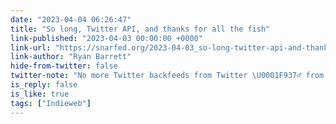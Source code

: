 ```yaml
---
date: "2023-04-04 06:26:47"
title: "So long, Twitter API, and thanks for all the fish"
link-published: "2023-04-03 00:00:00 +0000"
link-url: "https://snarfed.org/2023-04-03_so-long-twitter-api-and-thanks-for-all-the-fish"
link-author: "Ryan Barrett"
hide-from-twitter: false
twitter-note: "No more Twitter backfeeds from Twitter \U0001F937‍♂️ from the fantastic  brid.gy"
is_reply: false
is_like: true
tags: ["Indieweb"]
---
```


